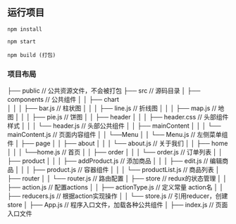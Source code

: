 
## 运行项目

    npm install

    npm start

    npm build (打包)


### 项目布局

├── public                                      // 公共资源文件，不会被打包
├── src                                         // 源码目录
│   ├── components                              // 公共组件
│   │   ├── chart                               
│   │   │   ├── bar.js                          // 柱状图
│   │   │   ├── line.js                         // 折线图
│   │   │   ├── map.js                          // 地图
│   │   │   ├── pie.js                          // 饼图
│   │   ├── header
│   │   │   ├── header.css                      // 头部组件样式
│   │   │   └── header.js                       // 头部公共组件
│   │   ├── mainContent
│   │   │   └── mainContent.js                  // 页面内容组件
│   │   └──Menu
│   │       └── Menu.js                         // 左侧菜单组件
│   ├── page
│   │   ├── about
│   │   │   └── about.js                        // 关于我们
│   │   ├── home
│   │   │   └──home.js                          // 首页
│   │   ├── order
│   │   │   └── order.js                        // 订单列表
│   │   ├── product
│   │   │   ├── addProduct.js                   // 添加商品
│   │   │   ├── edit.js                         // 编辑商品
│   │   │   ├── product.js                      // 容器组件
│   │   │   └── productList.js                  // 商品列表
│   ├── router
│   │   └── router.js                           // 路由配置
│   ├── store                                   // redux的状态管理
│   │   ├── action.js                           // 配置actions
│   │   ├── actionType.js                       // 定义常量 action名
│   │   ├── reducers.js                         // 根据action实现操作
│   │   └──  store.js                           // 引用reducer，创建store
│   ├── App.js                                  // 程序入口文件，加载各种公共组件
│   ├── index.js                                // 页面入口文件
